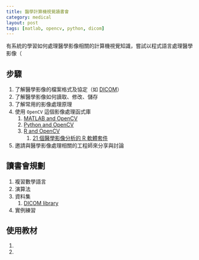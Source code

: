 ```yaml
---
title: 醫學計算機視覺讀書會
category: medical
layout: post
tags: [matlab, opencv, python, dicom]
---
```

有系統的學習如何處理醫學影像相關的計算機視覺知識，嘗試以程式語言處理醫學影像（

## 步驟
1. 了解醫學影像的檔案格式及協定（如 [DICOM](https://zh.wikipedia.org/wiki/DICOM)）
2. 了解醫學影像如何讀取、修改、儲存
3. 了解常用的影像處理原理
4. 使用 ``OpenCV`` 這個影像處理函式庫
    1. [MATLAB and OpenCV](http://www.mathworks.com/discovery/matlab-opencv.html)
    2. [Python and OpenCV](https://opencv-python-tutroals.readthedocs.io/en/latest/)
    3. [R and OpenCV](https://www.openhub.net/p/r-opencv)
        1. [21 個醫學影像分析的 R 軟體套件](http://dataology.blogspot.tw/2014/09/21r.html)
5. 邀請與醫學影像處理相關的工程師來分享與討論

## 讀書會規劃
1. 複習數學語言
2. 演算法
3. 資料集
    1. [DICOM library](http://www.dicomlibrary.com/)
4. 實例練習

## 使用教材
1. 
2. 
